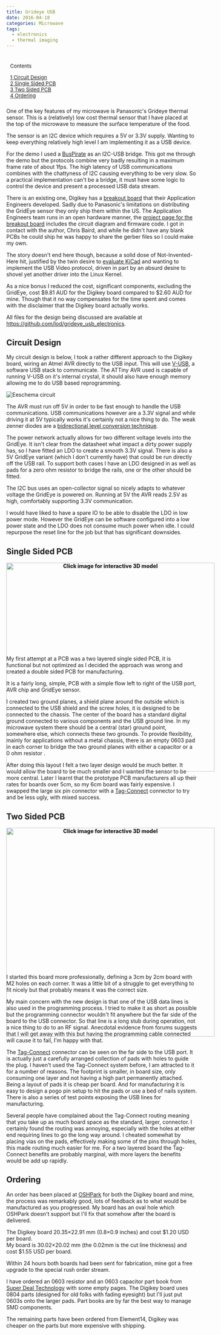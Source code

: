 ```yaml
---
title: Grideye USB
date: 2016-04-18
categories: Microwave
tags:
  - electronics
  - thermal imaging
---
```


<!-- TODO: 11ty generated table of contents -->
<style>
#toc_container.no_bullets ul, #toc_container.no_bullets li, #toc_container.no_bullets ul li, .toc_widget_list.no_bullets, .toc_widget_list.no_bullets li {
  background: none;
  list-style-type: none;
  list-style: none;
  padding-left: 0px;
  margin-bottom: 0;
}
.post div#toc_container {
  background-color: rgba(0,0,0,0.15);
  border: 1px solid rgba(0,0,0,0.3);
  float: right;
}
#toc_container {
  padding: 10px;
  margin-bottom: 1em;
  width: auto;
  display: table;
  font-size: 95%;
}
</style>

<div id="toc_container" class="no_bullets"><p class="toc_title">Contents
<ul class="toc_list"><li><a href="#Circuit_Design"><span class="toc_number toc_depth_1">1</span> Circuit Design</a></li><li><a href="#Single_Sided_PCB"><span class="toc_number toc_depth_1">2</span> Single Sided PCB</a></li><li><a href="#Two_Sided_PCB"><span class="toc_number toc_depth_1">3</span> Two Sided PCB</a></li><li><a href="#Ordering"><span class="toc_number toc_depth_1">4</span> Ordering</a></li></ul></div>

One of the key features of my microwave is Panasonic's Grideye thermal sensor. This is a (relatively) low cost thermal sensor that I have placed at the top of the microwave to measure the surface temperature of the food.

The sensor is an I2C device which requires a 5V or 3.3V supply. Wanting to keep everything relatively high level I am implementing it as a USB device.

For the demo I used a <a href="http://dangerousprototypes.com/docs/Bus_Pirate">BusPirate</a> as an I2C-USB bridge. This got me through the demo but the protocols combine very badly resulting in a maximum frame rate of about 1fps. The high latency of USB communications combines with the chattyness of I2C causing everything to be very slow.  So a practical implementation can't be a bridge, it must have some logic to control the device and present a processed USB data stream.

There is an existing one, Digikey has a <a href="http://www.digikey.com/product-detail/en/DKSB1015A/906-1002-ND/4360804">breakout board</a> that their Application Engineers developed. Sadly due to Panasonic's limitations on distributing the GridEye sensor they only ship them within the US. The Application Engineers team runs in an open hardware manner, the <a href="https://eewiki.net/display/projects/Panasonic+GridEYE+Breakout+Board+and+GUI">project page for the breakout board</a> includes the circuit diagram and firmware code. I got in contact with the author, Chris Baird, and while he didn't have any blank PCBs he could ship he was happy to share the gerber files so I could make my own.

The story doesn't end here though, because a solid dose of Not-Invented-Here hit, justified by the twin desire to <a href="https://david.tulloh.id.au/using-kicad/">evaluate KiCad</a> and wanting to implement the USB Video protocol, driven in part by an absurd desire to shovel yet another driver into the Linux Kernel.

As a nice bonus I reduced the cost, significant components, excluding the GridEye, cost $9.81 AUD for the Digikey board compared to $2.60 AUD for mine. Though that it no way compensates for the time spent and comes with the disclaimer that the Digikey board actually works.

All files for the design being discussed are available at <a href="https://github.com/lod/grideye_usb_electronics">https://github.com/lod/grideye_usb_electronics</a>.

## <span id="Circuit_Design">Circuit Design</span>

My circuit design is below, I took a rather different approach to the Digikey board, wiring an Atmel AVR directly to the USB input. This will use <a href="https://www.obdev.at/vusb/">V-USB</a>, a software USB stack to communicate. The ATTiny AVR used is capable of running V-USB on it's internal crystal, it should also have enough memory allowing me to do USB based reprogramming.

<style>
/* SVG Background is transparent, doesn't work well on dark background */
img[alt="Eeschema circuit"] {
  background-color: white;
}
</style>

![Eeschema circuit](/posts/images/wp/grideye_usb-compressor.svg)


The AVR must run off 5V in order to be fast enough to handle the USB communications. USB communications however are a 3.3V signal and while driving it at 5V typically works it's certainly not a nice thing to do. The weak zenner diodes are a <a href="http://vusb.wikidot.com/hardware#toc3">bidirectional level conversion technique</a>.

The power network actually allows for two different voltage levels into the GridEye. It isn't clear from the datasheet what impact a dirty power supply has, so I have fitted an LDO to create a smooth 3.3V signal. There is also a 5V GridEye variant (which I don't currently have) that could be run directly off the USB rail. To support both cases I have an LDO designed in as well as pads for a zero ohm resistor to bridge the rails, one or the other should be fitted. 

The I2C bus uses an open-collector signal so nicely adapts to whatever voltage the GridEye is powered on. Running at 5V the AVR reads 2.5V as high, comfortably supporting 3.3V communication.

I would have liked to have a spare IO to be able to disable the LDO in low power mode. However the GridEye can be software configured into a low power state and the LDO does not consume much power when idle. I could repurpose the reset line for the job but that has significant downsides.

## <span id="Single_Sided_PCB">Single Sided PCB</span>
<style>
#single_pcb_placeholder img { position:absolute; z-index:900; }
#single_pcb_placeholder div { position:absolute; z-index:999; }
#single_pcb_placeholder img { width:550px }
#single_pcb_placeholder div { display:table-cell;width:550px;text-align:center;vertical-align:middle; font-weight:800}
#single_pcb_loading { position:absolute; z-index:999; }
#single_pcb_loading { display:none;width:550px;text-align:center;vertical-align:middle;}
</style>

<!-- TODO: Both interactive pages are missing -->
<script>
jQuery(function(){
	jQuery("#single_pcb_placeholder").on("click", function() {
		jQuery("#single_pcb_iframe")[0].src = "/wp-uploads/2016/04/grideye_usb.first_pass.x3dom.html";
		jQuery("#single_pcb_loading")[0].style.display='table-cell';
		jQuery("#single_pcb_placeholder")[0].style.display='none';
	jQuery("#single_pcb_iframe").on("load", function() {
		jQuery("#single_pcb_placeholder")[0].style.display='none';
		jQuery("#single_pcb_loading")[0].style.display='none';
	});
});
});
</script>

<div id="single_pcb_placeholder">
	<!-- <img src="/images/wp/grideye_usb.first_pass-brd-compressor.svg"/> -->

![](/posts/images/wp/grideye_usb.first_pass-brd-compressor.svg)

<div>Click image for interactive 3D model</div>
</div>
<div id="single_pcb_loading">
	Loading &#8230;
</div>

<iframe id="single_pcb_iframe" border="0" name="iframe" width="550" height="230" scrolling="no" noresize frameborder="0"></iframe>

My first attempt at a PCB was a two layered single sided PCB, it is functional but not optimized as I decided the approach was wrong and created a double sided PCB for manufacturing.

It is a fairly long, simple, PCB with a simple flow left to right of the USB port, AVR chip and GridEye sensor.

I created two ground planes, a shield plane around the outside which is connected to the USB shield and the screw holes, it is designed to be connected to the chassis. The center of the board has a standard digital ground connected to various components and the USB ground line. In my microwave system there should be a central (star) ground point, somewhere else, which connects these two grounds. To provide flexibility, mainly for applications without a metal chassis, there is an empty 0603 pad in each corner to bridge the two ground planes with either a capacitor or a 0 ohm resistor .

After doing this layout I felt a two layer design would be much better. It would allow the board to be much smaller and I wanted the sensor to be more central. Later I learnt that the prototype PCB manufacturers all up their rates for boards over 5cm, so my 6cm board was fairly expensive. I swapped the large six pin connector with a <a href="https://www.tag-connect.com/">Tag-Connect</a> connector to try and be less ugly, with mixed success. 

## <span id="Two_Sided_PCB">Two Sided PCB</span>
<style>
#double_pcb_placeholder img { position:absolute; z-index:900; }
#double_pcb_placeholder div { position:absolute; z-index:999; }
#double_pcb_placeholder img { width:550px }
#double_pcb_placeholder div { display:table-cell;width:550px;text-align:center;vertical-align:middle; font-weight:800}
#double_pcb_loading { position:absolute; z-index:999; }
#double_pcb_loading { display:none;width:550px;text-align:center;vertical-align:middle;}
</style>

<!-- TODO: Both interactive pages are missing -->
<script>
jQuery(function(){
	jQuery("#double_pcb_placeholder").on("click", function() {
		jQuery("#double_pcb_iframe")[0].src = "/wp-uploads/2016/04/grideye_usb.two_sided.x3dom.html";
		jQuery("#double_pcb_loading")[0].style.display='table-cell';
		jQuery("#double_pcb_placeholder")[0].style.display='none';
	jQuery("#double_pcb_iframe").on("load", function() {
		jQuery("#double_pcb_placeholder")[0].style.display='none';
		jQuery("#double_pcb_loading")[0].style.display='none';
	});
});
});
</script>

<div id="double_pcb_placeholder">
	<!-- <img src="/images/wp/grideye_usb.two_sided-brd-compressor.svg"/> -->

![](/posts/images/wp/grideye_usb.two_sided-brd-compressor.svg)

<div>Click image for interactive 3D model</div>
</div>
<div id="double_pcb_loading">
	Loading &#8230;
</div>

<iframe id="double_pcb_iframe" border="0" name="iframe" width="550" height="370" scrolling="no" noresize frameborder="0"></iframe>

I started this board more professionally, defining a 3cm by 2cm board with M2 holes on each corner. It was a little bit of a struggle to get everything to fit nicely but that probably means it was the correct size.

My main concern with the new design is that one of the USB data lines is also used in the programming process. I tried to make it as short as possible but the programming connector wouldn't fit anywhere but the far side of the board to the USB connector. So that line is a long stub during operation, not a nice thing to do to an RF signal. Anecdotal evidence from forums suggests that I will get away with this but having the programming cable connected will cause it to fail, I'm happy with that.


The <a href="https://www.tag-connect.com/">Tag-Connect</a> connector can be seen on the far side to the USB port. It is actually just a carefully arranged collection of pads with holes to guide the plug. I haven't used the Tag-Connect system before, I am attracted to it for a number of reasons. The footprint is smaller, in board size, only consuming one layer and not having a high part permanently attached. Being a layout of pads it is cheap per board. And for manufacturing it is easy to design a pogo pin setup to hit the pads or use a bed of nails system. There is also a series of test points exposing the USB lines for manufacturing.


Several people have complained about the Tag-Connect routing meaning that you take up as much board space as the standard, larger, connector. I certainly found the routing was annoying, especially with the holes at either end requiring lines to go the long way around. I cheated somewhat by placing vias on the pads, effectively making some of the pins through holes, this made routing much easier for me. For a two layered board the Tag-Connect benefits are probably marginal, with more layers the benefits would be add up rapidly.

## <span id="Ordering">Ordering</span>

An order has been placed at <a href="https://oshpark.com/">OSHPark</a> for both the Digikey board and mine, the process was remarkably good, lots of feedback as to what would be manufactured as you progressed. My board has an oval hole which OSHPark doesn't support but I'll fix that somehow after the board is delivered.

The Digikey board 20.35&#215;22.91 mm (0.8&#215;0.9 inches) and cost $1.20 USD per board.<br/>
My board is 30.02&#215;20.02 mm (the 0.02mm is the cut line thickness) and cost $1.55 USD per board.

Within 24 hours both boards had been sent for fabrication, mine got a free upgrade to the special rush order stream.

I have ordered an 0603 resistor and an 0603 capacitor part book from <a href="http://www.aliexpress.com/store/930252">Super Deal Technology</a> with some empty pages. The Digikey board uses 0804 parts (designed for old folks with fading eyesight) but I'll just put 0603s onto the larger pads. Part books are by far the best way to manage SMD components.

The remaining parts have been ordered from Element14, Digikey was cheaper on the parts but more expensive with shipping.
